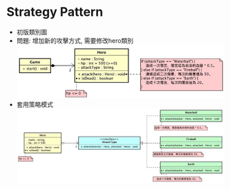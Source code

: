 # Strategy Pattern
- 初版類別圖
- 問題: 增加新的攻擊方式, 需要修改hero類別
![alt hero_attack_v1](https://github.com/chiweichiu/design_pattern/blob/main/utils/hero_attack_v1.jpg) <br>
- 套用策略模式
![alt hero_attack_v1](https://github.com/chiweichiu/design_pattern/blob/main/utils/hero_attack_v2.jpg) <br>
